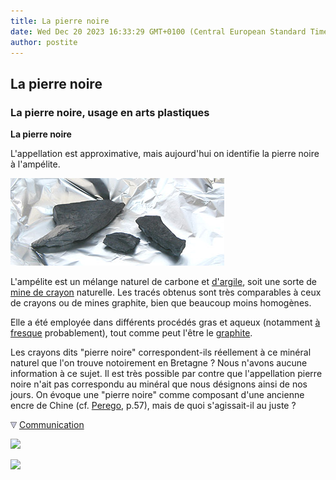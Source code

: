 ```yaml
---
title: La pierre noire
date: Wed Dec 20 2023 16:33:29 GMT+0100 (Central European Standard Time)
author: postite
---
```


## La pierre noire
### La pierre noire, usage en arts plastiques
 **La pierre noire**  

L'appellation est approximative, mais aujourd'hui on identifie la pierre noire à l'ampélite.

![](images/pierrenoirevw.jpg)

L'ampélite est un mélange naturel de carbone et [d'argile](argile.html), soit une sorte de [mine de crayon](crayon.html) naturelle. Les tracés obtenus sont très comparables à ceux de crayons ou de mines graphite, bien que beaucoup moins homogènes.

Elle a été employée dans différents procédés gras et aqueux (notamment [à fresque](fresque.html) probablement), tout comme peut l'être le [graphite](graphite.html).

Les crayons dits "pierre noire" correspondent-ils réellement à ce minéral naturel que l'on trouve notoirement en Bretagne ? Nous n'avons aucune information à ce sujet. Il est très possible par contre que l'appellation pierre noire n'ait pas correspondu au minéral que nous désignons ainsi de nos jours. On évoque une "pierre noire" comme composant d'une ancienne encre de Chine (cf. [Perego](livres.html#perego), p.57), mais de quoi s'agissait-il au juste ?



![](images/flechebas.gif) [Communication](http://www.artrealite.com/annonceurs.htm) 

[![](https://cbonvin.fr/sites/regie.artrealite.com/visuels/campagne1.png)](index-2.html#20131014)

![](https://cbonvin.fr/sites/regie.artrealite.com/visuels/campagne2.png)
